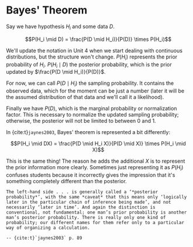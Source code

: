 # Bayes' Theorem

Say we have hypothesis $H_i$ and some data $D$.

$$P(H_i \mid D) = \frac{P(D \mid H_i)}{P(D)} \times P(H_i)$$

We'll update the notation in Unit 4 when we start dealing with continuous distributions, but the structure won't change. $P(H_i)$ represents the prior probability of $H_i$. $P(H_i \mid D)$ the posterior probability, which is the prior  updated by $\frac{P(D \mid H_i)}{P(D)}$. 

For now, we can call $P(D \mid H_i)$ the sampling probability. It contains the observed data, which for the moment can be just a number (later it will be the assumed distribution of that data and we'll call it a likelihood).

Finally we have $P(D)$, which is the marginal probability or normalization factor. This is necessary to normalize the updated sampling probability; otherwise, the posterior will not be limited to between 0 and 1.

In {cite:t}`jaynes2003`, Bayes' theorem is represented a bit differently:

$$P(H_i \mid DX) = \frac{P(D \mid H_i X)}{P(D \mid X)} \times P(H_i \mid X)$$

This is the same thing! The reason he adds the additional $X$ is to represent the prior information more clearly. Sometimes just representing it as $P(H_i)$ confuses students because it incorrectly gives the impression that it's something completely different than the posterior.

```{epigraph}
The left-hand side . . . is generally called a ‘*posterior probability*’, with the same *caveat* that this means only ‘logically later in the particular chain of inference being made’, and not necessarily ‘later in time’. And again the distinction is conventional, not fundamental; one man’s prior probability is another man’s posterior probability. There is really only one kind of probability; our different names for them refer only to a particular way of organizing a calculation. 

-- {cite:t}`jaynes2003` p. 89
```